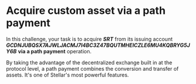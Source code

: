 # Acquire custom asset via a path payment
In this challenge, your task is to acquire ***SRT*** from its issuing account ***GCDNJUBQSX7AJWLJACMJ7I4BC3Z47BQUTMHEICZLE6MU4KQBRYG5JY6B*** **via a path payment** operation.

By taking the advantage of the decentralized exchange built in at the protocol level, a path payment combines the conversion and transfer of assets. It's one of Stellar's most powerful features.
